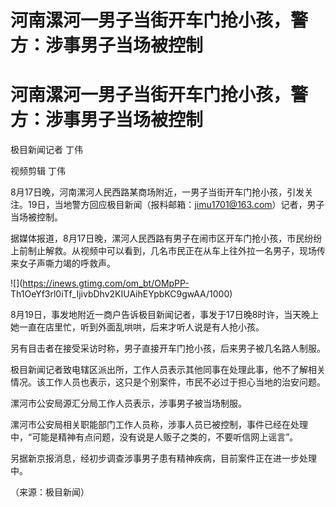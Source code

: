 # 河南漯河一男子当街开车门抢小孩，警方：涉事男子当场被控制

# 河南漯河一男子当街开车门抢小孩，警方：涉事男子当场被控制

极目新闻记者 丁伟

视频剪辑 丁伟

8月17日晚，河南漯河人民西路某商场附近，一男子当街开车门抢小孩，引发关注。19日，当地警方回应极目新闻（报料邮箱：jimu1701@163.com）记者，男子当场被控制。

据媒体报道，8月17日晚，漯河人民西路有男子在闹市区开车门抢小孩，市民纷纷上前制止解救。从视频中可以看到，几名市民正在从车上往外拉一名男子，现场传来女子声嘶力竭的呼救声。

![](https://inews.gtimg.com/om_bt/OMpPP-
Th1OeYf3rl0iTf_IjivbDhv2KIUAihEYpbKC9gwAA/1000)

8月19日，事发地附近一商户告诉极目新闻记者，事发于17日晚8时许，当天晚上她一直在店里忙，听到外面乱哄哄，后来才听人说是有人抢小孩。

另有目击者在接受采访时称，男子直接开车门抢小孩，后来男子被几名路人制服。

极目新闻记者致电辖区派出所，工作人员表示其他同事在处理此事，他不了解相关情况。该工作人员也表示，这只是个别案件，市民不必过于担心当地的治安问题。

漯河市公安局源汇分局工作人员表示，涉事男子被当场制服。

漯河市公安局相关职能部门工作人员称，涉事人员已被控制，事件已经在处理中，“可能是精神有点问题，没有说是人贩子之类的，不要听信网上谣言”。

另据新京报消息，经初步调查涉事男子患有精神疾病，目前案件正在进一步处理中。

（来源：极目新闻）

